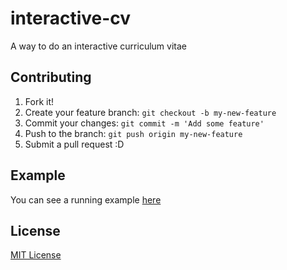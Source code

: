 interactive-cv
==============

A way to do an interactive curriculum vitae

## Contributing

1. Fork it!
2. Create your feature branch: `git checkout -b my-new-feature`
3. Commit your changes: `git commit -m 'Add some feature'`
4. Push to the branch: `git push origin my-new-feature`
5. Submit a pull request :D


## Example
You can see a running example [here](http://viniciusdacal.github.com/interactive-cv/)

## License

[MIT License](http://opensource.org/licenses/MIT)
